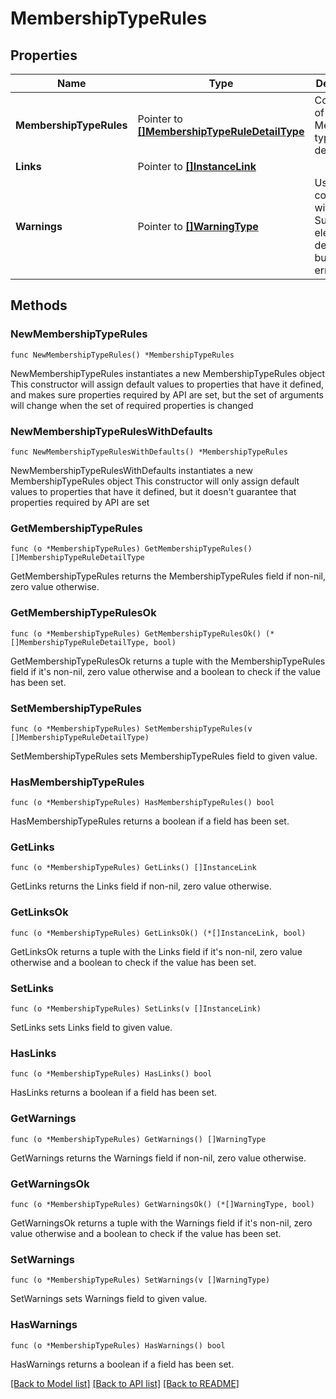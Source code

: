 # MembershipTypeRules

## Properties

Name | Type | Description | Notes
------------ | ------------- | ------------- | -------------
**MembershipTypeRules** | Pointer to [**[]MembershipTypeRuleDetailType**](MembershipTypeRuleDetailType.md) | Collection of Membership type rule details. | [optional] 
**Links** | Pointer to [**[]InstanceLink**](InstanceLink.md) |  | [optional] 
**Warnings** | Pointer to [**[]WarningType**](WarningType.md) | Used in conjunction with the Success element to define a business error. | [optional] 

## Methods

### NewMembershipTypeRules

`func NewMembershipTypeRules() *MembershipTypeRules`

NewMembershipTypeRules instantiates a new MembershipTypeRules object
This constructor will assign default values to properties that have it defined,
and makes sure properties required by API are set, but the set of arguments
will change when the set of required properties is changed

### NewMembershipTypeRulesWithDefaults

`func NewMembershipTypeRulesWithDefaults() *MembershipTypeRules`

NewMembershipTypeRulesWithDefaults instantiates a new MembershipTypeRules object
This constructor will only assign default values to properties that have it defined,
but it doesn't guarantee that properties required by API are set

### GetMembershipTypeRules

`func (o *MembershipTypeRules) GetMembershipTypeRules() []MembershipTypeRuleDetailType`

GetMembershipTypeRules returns the MembershipTypeRules field if non-nil, zero value otherwise.

### GetMembershipTypeRulesOk

`func (o *MembershipTypeRules) GetMembershipTypeRulesOk() (*[]MembershipTypeRuleDetailType, bool)`

GetMembershipTypeRulesOk returns a tuple with the MembershipTypeRules field if it's non-nil, zero value otherwise
and a boolean to check if the value has been set.

### SetMembershipTypeRules

`func (o *MembershipTypeRules) SetMembershipTypeRules(v []MembershipTypeRuleDetailType)`

SetMembershipTypeRules sets MembershipTypeRules field to given value.

### HasMembershipTypeRules

`func (o *MembershipTypeRules) HasMembershipTypeRules() bool`

HasMembershipTypeRules returns a boolean if a field has been set.

### GetLinks

`func (o *MembershipTypeRules) GetLinks() []InstanceLink`

GetLinks returns the Links field if non-nil, zero value otherwise.

### GetLinksOk

`func (o *MembershipTypeRules) GetLinksOk() (*[]InstanceLink, bool)`

GetLinksOk returns a tuple with the Links field if it's non-nil, zero value otherwise
and a boolean to check if the value has been set.

### SetLinks

`func (o *MembershipTypeRules) SetLinks(v []InstanceLink)`

SetLinks sets Links field to given value.

### HasLinks

`func (o *MembershipTypeRules) HasLinks() bool`

HasLinks returns a boolean if a field has been set.

### GetWarnings

`func (o *MembershipTypeRules) GetWarnings() []WarningType`

GetWarnings returns the Warnings field if non-nil, zero value otherwise.

### GetWarningsOk

`func (o *MembershipTypeRules) GetWarningsOk() (*[]WarningType, bool)`

GetWarningsOk returns a tuple with the Warnings field if it's non-nil, zero value otherwise
and a boolean to check if the value has been set.

### SetWarnings

`func (o *MembershipTypeRules) SetWarnings(v []WarningType)`

SetWarnings sets Warnings field to given value.

### HasWarnings

`func (o *MembershipTypeRules) HasWarnings() bool`

HasWarnings returns a boolean if a field has been set.


[[Back to Model list]](../README.md#documentation-for-models) [[Back to API list]](../README.md#documentation-for-api-endpoints) [[Back to README]](../README.md)


